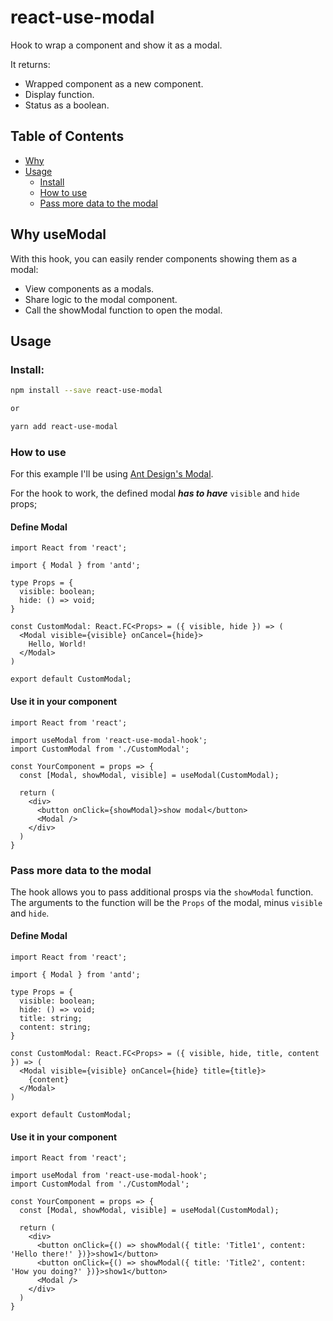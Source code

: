 # react-use-modal

Hook to wrap a component and show it as a modal.

It returns:
- Wrapped component as a new component.
- Display function.
- Status as a boolean.

## Table of Contents

- [Why](#why-usemodal)
- [Usage](#usage)
  - [Install](#install)
  - [How to use](#how-to-use)
  - [Pass more data to the modal](#pass-more-data-to-the-modal)

## Why useModal

With this hook, you can easily render components showing them as a modal:
- View components as a modals.
- Share logic to the modal component.
- Call the showModal function to open the modal.

## Usage

### Install:

```bash
npm install --save react-use-modal

or

yarn add react-use-modal
```

### How to use

For this example I'll be using [Ant Design's Modal](https://ant.design/components/modal/#header).

For the hook to work, the defined modal ***has to have*** `visible` and `hide` props;

#### Define Modal
```tsx
import React from 'react';

import { Modal } from 'antd';

type Props = {
  visible: boolean;
  hide: () => void;
}

const CustomModal: React.FC<Props> = ({ visible, hide }) => (
  <Modal visible={visible} onCancel={hide}>
    Hello, World!
  </Modal>
)

export default CustomModal;
```

#### Use it in your component

```tsx
import React from 'react';

import useModal from 'react-use-modal-hook';
import CustomModal from './CustomModal';

const YourComponent = props => {
  const [Modal, showModal, visible] = useModal(CustomModal);

  return (
    <div>
      <button onClick={showModal}>show modal</button>
      <Modal />
    </div>
  )
}
```

### Pass more data to the modal
The hook allows you to pass additional prosps via the `showModal` function. The arguments to the function will be the `Props` of the modal, minus `visible` and `hide`.

#### Define Modal
```tsx
import React from 'react';

import { Modal } from 'antd';

type Props = {
  visible: boolean;
  hide: () => void;
  title: string;
  content: string;
}

const CustomModal: React.FC<Props> = ({ visible, hide, title, content }) => (
  <Modal visible={visible} onCancel={hide} title={title}>
    {content}
  </Modal>
)

export default CustomModal;
```

#### Use it in your component

```tsx
import React from 'react';

import useModal from 'react-use-modal-hook';
import CustomModal from './CustomModal';

const YourComponent = props => {
  const [Modal, showModal, visible] = useModal(CustomModal);

  return (
    <div>
      <button onClick={() => showModal({ title: 'Title1', content: 'Hello there!' })}>show1</button>
      <button onClick={() => showModal({ title: 'Title2', content: 'How you doing?' })}>show1</button>
      <Modal />
    </div>
  )
}
```
